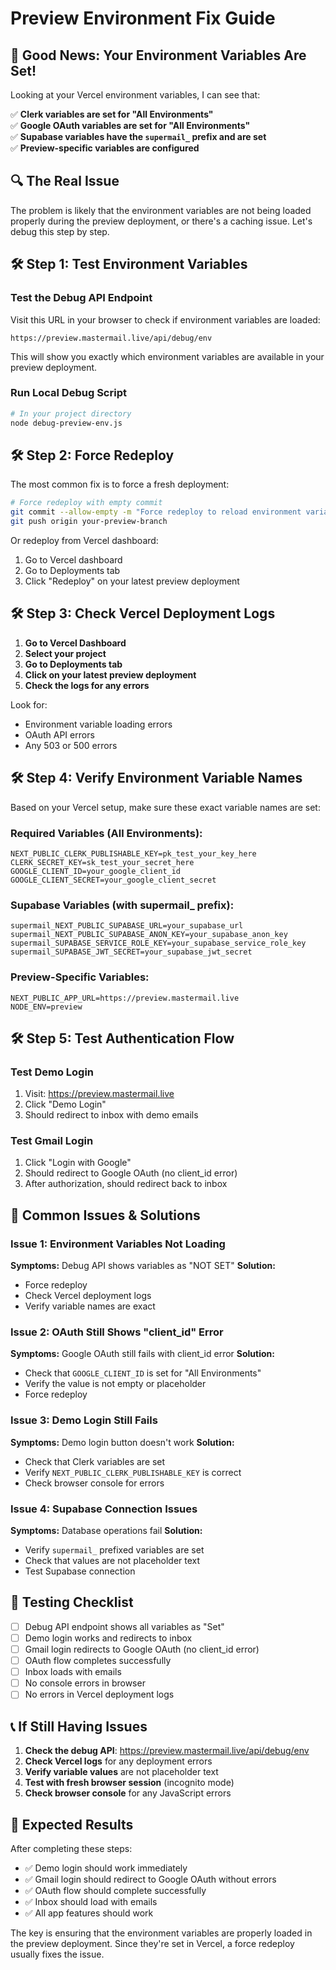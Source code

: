 # Preview Environment Fix Guide

## 🎯 **Good News: Your Environment Variables Are Set!**

Looking at your Vercel environment variables, I can see that:

✅ **Clerk variables are set for "All Environments"**  
✅ **Google OAuth variables are set for "All Environments"**  
✅ **Supabase variables have the `supermail_` prefix and are set**  
✅ **Preview-specific variables are configured**

## 🔍 **The Real Issue**

The problem is likely that the environment variables are not being loaded properly during the preview deployment, or there's a caching issue. Let's debug this step by step.

## 🛠️ **Step 1: Test Environment Variables**

### Test the Debug API Endpoint
Visit this URL in your browser to check if environment variables are loaded:
```
https://preview.mastermail.live/api/debug/env
```

This will show you exactly which environment variables are available in your preview deployment.

### Run Local Debug Script
```bash
# In your project directory
node debug-preview-env.js
```

## 🛠️ **Step 2: Force Redeploy**

The most common fix is to force a fresh deployment:

```bash
# Force redeploy with empty commit
git commit --allow-empty -m "Force redeploy to reload environment variables"
git push origin your-preview-branch
```

Or redeploy from Vercel dashboard:
1. Go to Vercel dashboard
2. Go to Deployments tab
3. Click "Redeploy" on your latest preview deployment

## 🛠️ **Step 3: Check Vercel Deployment Logs**

1. **Go to Vercel Dashboard**
2. **Select your project**
3. **Go to Deployments tab**
4. **Click on your latest preview deployment**
5. **Check the logs for any errors**

Look for:
- Environment variable loading errors
- OAuth API errors
- Any 503 or 500 errors

## 🛠️ **Step 4: Verify Environment Variable Names**

Based on your Vercel setup, make sure these exact variable names are set:

### Required Variables (All Environments):
```
NEXT_PUBLIC_CLERK_PUBLISHABLE_KEY=pk_test_your_key_here
CLERK_SECRET_KEY=sk_test_your_secret_here
GOOGLE_CLIENT_ID=your_google_client_id
GOOGLE_CLIENT_SECRET=your_google_client_secret
```

### Supabase Variables (with supermail_ prefix):
```
supermail_NEXT_PUBLIC_SUPABASE_URL=your_supabase_url
supermail_NEXT_PUBLIC_SUPABASE_ANON_KEY=your_supabase_anon_key
supermail_SUPABASE_SERVICE_ROLE_KEY=your_supabase_service_role_key
supermail_SUPABASE_JWT_SECRET=your_supabase_jwt_secret
```

### Preview-Specific Variables:
```
NEXT_PUBLIC_APP_URL=https://preview.mastermail.live
NODE_ENV=preview
```

## 🛠️ **Step 5: Test Authentication Flow**

### Test Demo Login
1. Visit: https://preview.mastermail.live
2. Click "Demo Login"
3. Should redirect to inbox with demo emails

### Test Gmail Login
1. Click "Login with Google"
2. Should redirect to Google OAuth (no client_id error)
3. After authorization, should redirect back to inbox

## 🔧 **Common Issues & Solutions**

### Issue 1: Environment Variables Not Loading
**Symptoms:** Debug API shows variables as "NOT SET"
**Solution:** 
- Force redeploy
- Check Vercel deployment logs
- Verify variable names are exact

### Issue 2: OAuth Still Shows "client_id" Error
**Symptoms:** Google OAuth still fails with client_id error
**Solution:**
- Check that `GOOGLE_CLIENT_ID` is set for "All Environments"
- Verify the value is not empty or placeholder
- Force redeploy

### Issue 3: Demo Login Still Fails
**Symptoms:** Demo login button doesn't work
**Solution:**
- Check that Clerk variables are set
- Verify `NEXT_PUBLIC_CLERK_PUBLISHABLE_KEY` is correct
- Check browser console for errors

### Issue 4: Supabase Connection Issues
**Symptoms:** Database operations fail
**Solution:**
- Verify `supermail_` prefixed variables are set
- Check that values are not placeholder text
- Test Supabase connection

## 🧪 **Testing Checklist**

- [ ] Debug API endpoint shows all variables as "Set"
- [ ] Demo login works and redirects to inbox
- [ ] Gmail login redirects to Google OAuth (no client_id error)
- [ ] OAuth flow completes successfully
- [ ] Inbox loads with emails
- [ ] No console errors in browser
- [ ] No errors in Vercel deployment logs

## 📞 **If Still Having Issues**

1. **Check the debug API**: https://preview.mastermail.live/api/debug/env
2. **Check Vercel logs** for any deployment errors
3. **Verify variable values** are not placeholder text
4. **Test with fresh browser session** (incognito mode)
5. **Check browser console** for any JavaScript errors

## 🎯 **Expected Results**

After completing these steps:
- ✅ Demo login should work immediately
- ✅ Gmail login should redirect to Google OAuth without errors
- ✅ OAuth flow should complete successfully
- ✅ Inbox should load with emails
- ✅ All app features should work

The key is ensuring that the environment variables are properly loaded in the preview deployment. Since they're set in Vercel, a force redeploy usually fixes the issue.
